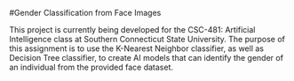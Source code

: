 #Gender Classification from Face Images

This project is currently being developed for the CSC-481: Artificial Intelligence class at Southern Connecticut State University. The purpose of this assignment is to use the K-Nearest Neighbor classifier, 
as well as Decision Tree classifier, to create AI models that can identify the gender of an individual from the provided face dataset.
